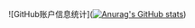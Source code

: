 ![GitHub账户信息统计]([![Anurag's GitHub stats](https://github-readme-stats.vercel.app/api?username=zhangxuezhi1234561&count_private=true&show_icons=true&theme=dark)](https://github.com/anuraghazra/github-readme-stats))
